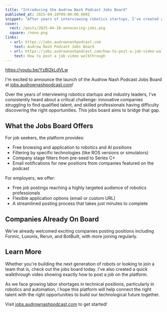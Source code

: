 ```yaml
---
title: "Introducing the Audrow Nash Podcast Jobs Board"
published_at: 2025-04-10T09:00:00.000Z
snippet: "After years of interviewing robotics startups, I've created a platform to connect talented professionals with innovative companies building the future."
cover:
  rect: /posts/2025-04-10-announcing-jobs.png
  square: /none.png
links:
  - url: https://jobs.audrownashpodcast.com
    text: Audrow Nash Podcast Jobs Board
  - url: https://jobs.audrownashpodcast.com/how-to-post-a-job-video-walkthrough
    text: How to post a job video walkthrough
---
```


https://youtu.be/YzBl2kLdVLw

I'm excited to announce the launch of the Audrow Nash Podcast Jobs Board at
[jobs.audrownashpodcast.com](https://jobs.audrownashpodcast.com)!

Over the years of interviewing robotics startups and industry leaders, I've
consistently heard about a critical challenge: innovative companies struggling
to find qualified talent, and skilled professionals having difficulty
discovering the right opportunities. This jobs board aims to bridge that gap.

## What the Jobs Board Offers

For job seekers, the platform provides:

- Free browsing and application to robotics and AI positions
- Filtering by specific technologies (like ROS versions or simulators)
- Company stage filters from pre-seed to Series C+
- Email notifications for new positions from companies featured on the podcast

For employers, we offer:

- Free job postings reaching a highly targeted audience of robotics
  professionals
- Flexible application options (email or custom URL)
- A streamlined posting process that takes just minutes to complete

## Companies Already On Board

We've already welcomed exciting companies posting positions including Formic,
Luxonis, Rerun, and BotBuilt, with more joining regularly.

## Learn More

Whether you're building the next generation of robots or looking to join a team
that is, check out the jobs board today. I've also created a quick walkthrough
video showing exactly how to post a job on the platform.

As we face growing labor shortages in technical positions, particularly in
robotics and automation, I hope this platform will help connect the right talent
with the right opportunities to build our technological future together.

Visit [jobs.audrownashpodcast.com](https://jobs.audrownashpodcast.com) to get
started!
